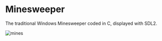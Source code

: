 # Minesweeper
The traditional Windows Minesweeper coded in C, displayed with SDL2.

![mines](https://github.com/KRobertK13/Programming1/assets/102753849/36f3e475-54d3-4655-b460-79241b68a744)
